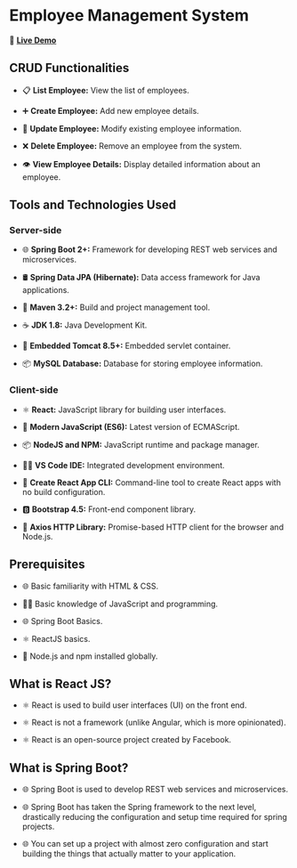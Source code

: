 # Employee Management System

🚀 **[Live Demo](https://github.com/shubhamj-26/Employee-Management-System.github.io)**

## CRUD Functionalities

- 📋 **List Employee:** View the list of employees.
  
- ➕ **Create Employee:** Add new employee details.
  
- 🔄 **Update Employee:** Modify existing employee information.
  
- ❌ **Delete Employee:** Remove an employee from the system.
  
- 👁 **View Employee Details:** Display detailed information about an employee.

## Tools and Technologies Used

### Server-side

- 🌐 **Spring Boot 2+:** Framework for developing REST web services and microservices.
  
- 🛢 **Spring Data JPA (Hibernate):** Data access framework for Java applications.
  
- 🧰 **Maven 3.2+:** Build and project management tool.
  
- ☕ **JDK 1.8:** Java Development Kit.
  
- 🚀 **Embedded Tomcat 8.5+:** Embedded servlet container.
  
- 📦 **MySQL Database:** Database for storing employee information.

### Client-side

- ⚛️ **React:** JavaScript library for building user interfaces.
  
- 🚀 **Modern JavaScript (ES6):** Latest version of ECMAScript.
  
- 📦 **NodeJS and NPM:** JavaScript runtime and package manager.
  
- 🧑‍💻 **VS Code IDE:** Integrated development environment.
  
- 🚀 **Create React App CLI:** Command-line tool to create React apps with no build configuration.
  
- 🅱️ **Bootstrap 4.5:** Front-end component library.
  
- 📡 **Axios HTTP Library:** Promise-based HTTP client for the browser and Node.js.

## Prerequisites

- 🌐 Basic familiarity with HTML & CSS.
  
- 🧑‍💻 Basic knowledge of JavaScript and programming.
  
- 🌐 Spring Boot Basics.
  
- ⚛️ ReactJS basics.
  
- 📡 Node.js and npm installed globally.

## What is React JS?

- ⚛️ React is used to build user interfaces (UI) on the front end.
  
- ⚛️ React is not a framework (unlike Angular, which is more opinionated).
  
- ⚛️ React is an open-source project created by Facebook.

## What is Spring Boot?

- 🌐 Spring Boot is used to develop REST web services and microservices.
  
- 🌐 Spring Boot has taken the Spring framework to the next level, drastically reducing the configuration and setup time required for spring projects.
  
- 🌐 You can set up a project with almost zero configuration and start building the things that actually matter to your application.
